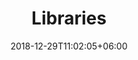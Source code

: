 ---
title: "Libraries"
date: 2018-12-29T11:02:05+06:00
icon: "ti-home"
description: "Ranging from small public libraries in rural towns to sprawling city or national institution, libraries remain among the most diverse and imporant cultural heritage institution."
type : "docs"
---